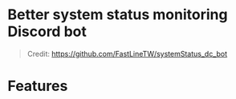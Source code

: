 # Better system status monitoring Discord bot
> Credit: https://github.com/FastLineTW/systemStatus_dc_bot
# Features
